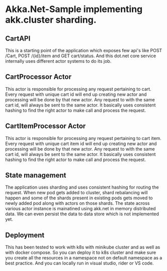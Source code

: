 # Akka.Net-Sample implementing akk.cluster sharding.


## CartAPI 
This is a starting point of the application which exposes few api's like POST /Cart, POST /{id}/item and GET cart/status. And this dot.net core service internally uses different actor systems to do its job.

## CartProcessor Actor
 This actor is responsible for processing any request pertaining to cart. Every request with unique cart id will end up creating new actor and processing will be done by that new actor. Any request to with the same cart id, will always be sent to the same actor. It basically uses consistent hashing to find the right actor to make call and process the request.

 ## CartItemProcessor Actor
This actor is responsible for processing any request pertaining to cart item. Every request with unique cart item id will end up creating new actor and processing will be done by that new actor. Any request to with the same cart id, will always be sent to the same actor. It basically uses consistent hashing to find the right actor to make call and process the request.

 ## State management
 The application uses sharding and uses consistent hashing for routing the request. When new pod gets added to cluster, shard rebalancing will happen and some of the shards present in existing pods gets moved to newly added pod along with actors on those shards. The state across various actor instance is mainatined using akk.net in memory distributed data. We can even persist the data to data store which is not implemented yet.

 ## Deployment
 This has been tested to work with k8s with minikube cluster and as well as with docker compose. So you can deploy it to k8s cluster and make sure you create all the resources in a namespace not on default namespace as a best practice. And you can locally run in visual studio, rider or VS code.
